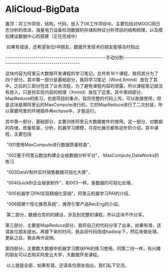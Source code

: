 # AliCloud-BigData
​	置顶：将工作项目，结构，代码，放入了06工作项目中。主要包括对MOOC网日志分析的改进，海量电力设备检测数据的存储和特征分析项目的结构梳理，以及模拟建设数据中心的搭建（正在完成中）

​	如果有错误，还希望各位HR朋友，数据开发技术的朋友能够及时指出

​	--------------------------------------------------手动分割--------------------------------------------------------

​	这块内容为阿里云大数据开发课程的学习笔记。总共有16个课程，我将其分为了四个部分。其中第一部分是基础部分，我将学习笔记（Word,Xmind）放在了其中。之后的三部分包含了业务流程，为了避免课程内容的泄露，所以课程笔记就没有放入，只是将实验内容的梳理（Xmind）放在了这里。其中第四部分，MapReduce的练习，也是项目的重点，我将完整的代码上传。可以直接使用，但是这块是用阿里云的MaxCompute进行的，它的MapReduce进行了二次封装，所以需要阿里的环境插件再eclipse中，才能运行。

​	其中第一部分，基础部分，主要训练阿里云大数据套件的使用。这一部分，对数据的存储，质量核查，分析，机器学习建模，可视化展示都有初步的介绍。其中课程，主要包括

​	"001使用MaxCompute进行数据质量核查"，

​	"002基于阿里云数加构建企业级数据分析平台"， MaxCompute,DataWorks的练习

​	"003DataV制作实时销售数据可视化大屏"，

​	"004QuickBI企业报表制作"，和003一样，是数据的可视化处理，

​	"005机器学习PAI实现精细化营销"，阿里云机器学习PAI的介绍，

​	"006搭建个性化推荐系统"，推荐引擎产品RecEng的介绍。

​	第二部分，数据仓库的的建设，涉及到完整的课程，所以这块不作分享。

​	第三部分，主要是MapReduce部分，我将自己的代码分享了出来，如果有错，还请各位朋友提出。再接下来的时间，我会将代码改成hadoop下，然后来做处理。更新之后，我会再作说明。

​	第四部分，主要数大数据中机器学习模块PAI的练习使用。同第二份一样，有兴趣的朋友可以去购买阿里云大学，大数据开发课程。

​	以上就是全部，如果有错，还请各位朋友指出，我们私下交流。
